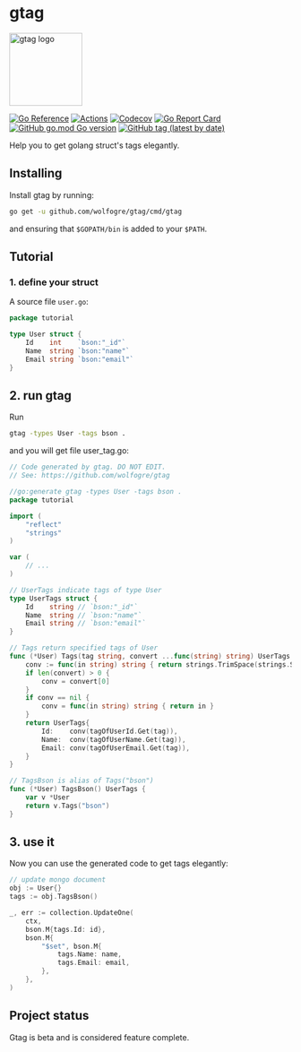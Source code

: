 # gtag

<img src="./assets/gtag.png" width="130" alt="gtag logo">

[![Go Reference](https://pkg.go.dev/badge/github.com/wolfogre/gtag.svg)](https://pkg.go.dev/github.com/wolfogre/gtag)
[![Actions](https://github.com/wolfogre/gtag/actions/workflows/test.yaml/badge.svg)](https://github.com/wolfogre/gtag/actions)
[![Codecov](https://codecov.io/gh/wolfogre/gtag/branch/master/graph/badge.svg)](https://codecov.io/gh/wolfogre/gtag)
[![Go Report Card](https://goreportcard.com/badge/github.com/wolfogre/gtag)](https://goreportcard.com/report/github.com/wolfogre/gtag)
[![GitHub go.mod Go version](https://img.shields.io/github/go-mod/go-version/wolfogre/gtag)](https://github.com/wolfogre/gtag/blob/master/go.mod)
[![GitHub tag (latest by date)](https://img.shields.io/github/v/tag/wolfogre/gtag)](https://github.com/wolfogre/gtag/releases)

Help you to get golang struct's tags elegantly.

## Installing

Install gtag by running:

```bash
go get -u github.com/wolfogre/gtag/cmd/gtag
```

and ensuring that `$GOPATH/bin` is added to your `$PATH`.

## Tutorial

### 1. define your struct

A source file `user.go`:

```go
package tutorial

type User struct {
	Id    int    `bson:"_id"`
	Name  string `bson:"name"`
	Email string `bson:"email"`
}
```

## 2. run gtag

Run

```bash
gtag -types User -tags bson .
```

and you will get file user_tag.go:

```go
// Code generated by gtag. DO NOT EDIT.
// See: https://github.com/wolfogre/gtag

//go:generate gtag -types User -tags bson .
package tutorial

import (
	"reflect"
	"strings"
)

var (
	// ...
)

// UserTags indicate tags of type User
type UserTags struct {
	Id    string // `bson:"_id"`
	Name  string // `bson:"name"`
	Email string // `bson:"email"`
}

// Tags return specified tags of User
func (*User) Tags(tag string, convert ...func(string) string) UserTags {
	conv := func(in string) string { return strings.TrimSpace(strings.Split(in, ",")[0]) }
	if len(convert) > 0 {
		conv = convert[0]
	}
	if conv == nil {
		conv = func(in string) string { return in }
	}
	return UserTags{
		Id:    conv(tagOfUserId.Get(tag)),
		Name:  conv(tagOfUserName.Get(tag)),
		Email: conv(tagOfUserEmail.Get(tag)),
	}
}

// TagsBson is alias of Tags("bson")
func (*User) TagsBson() UserTags {
	var v *User
	return v.Tags("bson")
}
```

## 3. use it

Now you can use the generated code to get tags elegantly:

```go
// update mongo document
obj := User{}
tags := obj.TagsBson()

_, err := collection.UpdateOne(
    ctx,
    bson.M{tags.Id: id},
    bson.M{
        "$set", bson.M{
            tags.Name: name,
            tags.Email: email,
        },
    },
)
```

## Project status

Gtag is beta and is considered feature complete.
